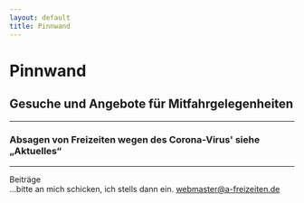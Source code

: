 ```yaml
---
layout: default
title: Pinnwand
---
```

# Pinnwand

## Gesuche und Angebote für Mitfahrgelegenheiten

----------------------------------------------------------------------------

### Absagen von Freizeiten wegen des Corona-Virus' siehe „Aktuelles“

----------------------------------------------------------------------------

Beiträge<br>
...bitte an mich schicken, ich stells dann ein.
<webmaster@a-freizeiten.de>





